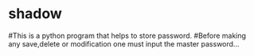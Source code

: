 # shadow

#This is  a python program that helps to store password.
#Before making any save,delete or modification one must input the master password...
